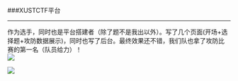 ###XUSTCTF平台

------

作为选手，同时也是平台搭建者（除了题不是我出以外）。写了几个页面(开场+选择题+攻防数据展示)，同时也写了后台。最终效果还不错，我们队也拿了攻防比赛的第一名（队员给力）！  
![](http://7xi72v.com1.z0.glb.clouddn.com/16-5-23/92371385.jpg)

![](http://7xi72v.com1.z0.glb.clouddn.com/16-5-23/67186037.jpg)